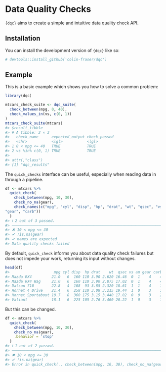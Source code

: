 
<!-- README.md is generated from README.Rmd. Please edit that file -->

# Data Quality Checks

<!-- badges: start -->
<!-- badges: end -->

`{dqc}` aims to create a simple and intuitive data quality check API.

## Installation

You can install the development version of `{dqc}` like so:

``` r
# devtools::install_github('colin-fraser/dqc')
```

## Example

This is a basic example which shows you how to solve a common problem:

``` r
library(dqc)

mtcars_check_suite <- dqc_suite(
  check_between(mpg, 0, 40),
  check_values_in(vs, c(0, 1))
)
mtcars_check_suite(mtcars)
#> $result_tibble
#> # A tibble: 2 × 3
#>   check_name      expected_output check_passed
#>   <chr>           <lgl>           <lgl>       
#> 1 0 < mpg <= 40   TRUE            TRUE        
#> 2 vs %in% c(0, 1) TRUE            TRUE        
#> 
#> attr(,"class")
#> [1] "dqc_results"
```

The `quick_checks` interface can be useful, especially when reading data
in through a pipeline.

``` r
df <- mtcars %>% 
  quick_check(
    check_between(mpg, 10, 30),
    check_no_na(gear),
    check_names(c("mpg", "cyl", "disp", "hp", "drat", "wt", "qsec", "vs", "am", 
"gear", "carb"))
  )
#> ℹ 2 out of 3 passed.
#> ────────────────────────────────────────────────────────────────────────────────
#> ✖ 10 < mpg <= 30
#> ✔ !is.na(gear)
#> ✔ names are expected
#> Data quality checks failed
```

By default, `quick_check` informs you about data quality check failures
but does not impede your work, returning its input without changes.

``` r
head(df)
#>                    mpg cyl disp  hp drat    wt  qsec vs am gear carb
#> Mazda RX4         21.0   6  160 110 3.90 2.620 16.46  0  1    4    4
#> Mazda RX4 Wag     21.0   6  160 110 3.90 2.875 17.02  0  1    4    4
#> Datsun 710        22.8   4  108  93 3.85 2.320 18.61  1  1    4    1
#> Hornet 4 Drive    21.4   6  258 110 3.08 3.215 19.44  1  0    3    1
#> Hornet Sportabout 18.7   8  360 175 3.15 3.440 17.02  0  0    3    2
#> Valiant           18.1   6  225 105 2.76 3.460 20.22  1  0    3    1
```

But this can be changed.

``` r
df <- mtcars %>% 
  quick_check(
    check_between(mpg, 10, 30),
    check_no_na(gear),
    .behavior = 'stop'
  )
#> ℹ 1 out of 2 passed.
#> ────────────────────────────────────────────────────────────────────────────────
#> ✖ 10 < mpg <= 30
#> ✔ !is.na(gear)
#> Error in quick_check(., check_between(mpg, 10, 30), check_no_na(gear), : Data quality checks failed
```
